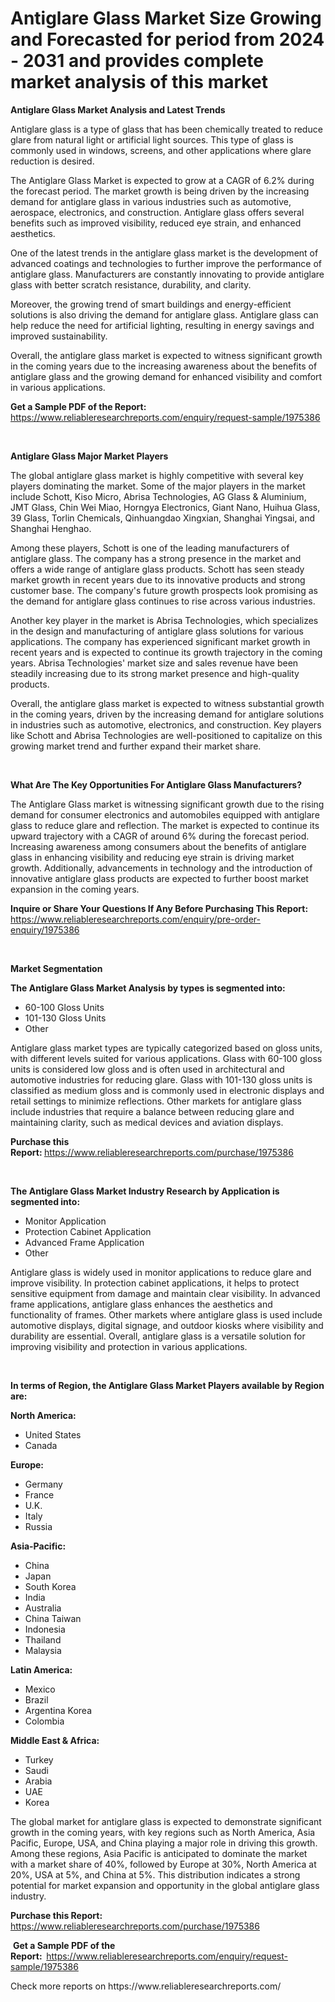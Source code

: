 <p><h1>Antiglare Glass Market Size Growing and Forecasted for period from 2024 - 2031 and provides complete market analysis of this market</h1></p><p><strong>Antiglare Glass Market Analysis and Latest Trends</strong></p>
<p><p>Antiglare glass is a type of glass that has been chemically treated to reduce glare from natural light or artificial light sources. This type of glass is commonly used in windows, screens, and other applications where glare reduction is desired.</p><p>The Antiglare Glass Market is expected to grow at a CAGR of 6.2% during the forecast period. The market growth is being driven by the increasing demand for antiglare glass in various industries such as automotive, aerospace, electronics, and construction. Antiglare glass offers several benefits such as improved visibility, reduced eye strain, and enhanced aesthetics.</p><p>One of the latest trends in the antiglare glass market is the development of advanced coatings and technologies to further improve the performance of antiglare glass. Manufacturers are constantly innovating to provide antiglare glass with better scratch resistance, durability, and clarity.</p><p>Moreover, the growing trend of smart buildings and energy-efficient solutions is also driving the demand for antiglare glass. Antiglare glass can help reduce the need for artificial lighting, resulting in energy savings and improved sustainability.</p><p>Overall, the antiglare glass market is expected to witness significant growth in the coming years due to the increasing awareness about the benefits of antiglare glass and the growing demand for enhanced visibility and comfort in various applications.</p></p>
<p><strong>Get a Sample PDF of the Report:&nbsp;</strong> <a href="https://www.reliableresearchreports.com/enquiry/request-sample/1975386">https://www.reliableresearchreports.com/enquiry/request-sample/1975386</a></p>
<p>&nbsp;</p>
<p><strong>Antiglare Glass Major Market Players</strong></p>
<p><p>The global antiglare glass market is highly competitive with several key players dominating the market. Some of the major players in the market include Schott, Kiso Micro, Abrisa Technologies, AG Glass & Aluminium, JMT Glass, Chin Wei Miao, Horngya Electronics, Giant Nano, Huihua Glass, 39 Glass, Torlin Chemicals, Qinhuangdao Xingxian, Shanghai Yingsai, and Shanghai Henghao.</p><p>Among these players, Schott is one of the leading manufacturers of antiglare glass. The company has a strong presence in the market and offers a wide range of antiglare glass products. Schott has seen steady market growth in recent years due to its innovative products and strong customer base. The company's future growth prospects look promising as the demand for antiglare glass continues to rise across various industries.</p><p>Another key player in the market is Abrisa Technologies, which specializes in the design and manufacturing of antiglare glass solutions for various applications. The company has experienced significant market growth in recent years and is expected to continue its growth trajectory in the coming years. Abrisa Technologies' market size and sales revenue have been steadily increasing due to its strong market presence and high-quality products.</p><p>Overall, the antiglare glass market is expected to witness substantial growth in the coming years, driven by the increasing demand for antiglare solutions in industries such as automotive, electronics, and construction. Key players like Schott and Abrisa Technologies are well-positioned to capitalize on this growing market trend and further expand their market share.</p></p>
<p>&nbsp;</p>
<p><strong>What Are The Key Opportunities For Antiglare Glass Manufacturers?</strong></p>
<p><p>The Antiglare Glass market is witnessing significant growth due to the rising demand for consumer electronics and automobiles equipped with antiglare glass to reduce glare and reflection. The market is expected to continue its upward trajectory with a CAGR of around 6% during the forecast period. Increasing awareness among consumers about the benefits of antiglare glass in enhancing visibility and reducing eye strain is driving market growth. Additionally, advancements in technology and the introduction of innovative antiglare glass products are expected to further boost market expansion in the coming years.</p></p>
<p><strong>Inquire or Share Your Questions If Any Before Purchasing This Report:</strong> <a href="https://www.reliableresearchreports.com/enquiry/pre-order-enquiry/1975386">https://www.reliableresearchreports.com/enquiry/pre-order-enquiry/1975386</a></p>
<p>&nbsp;</p>
<p><strong>Market Segmentation</strong></p>
<p><strong>The Antiglare Glass Market Analysis by types is segmented into:</strong></p>
<p><ul><li>60-100 Gloss Units</li><li>101-130 Gloss Units</li><li>Other</li></ul></p>
<p><p>Antiglare glass market types are typically categorized based on gloss units, with different levels suited for various applications. Glass with 60-100 gloss units is considered low gloss and is often used in architectural and automotive industries for reducing glare. Glass with 101-130 gloss units is classified as medium gloss and is commonly used in electronic displays and retail settings to minimize reflections. Other markets for antiglare glass include industries that require a balance between reducing glare and maintaining clarity, such as medical devices and aviation displays.</p></p>
<p><strong>Purchase this Report:&nbsp;</strong><a href="https://www.reliableresearchreports.com/purchase/1975386">https://www.reliableresearchreports.com/purchase/1975386</a></p>
<p>&nbsp;</p>
<p><strong>The Antiglare Glass Market Industry Research by Application is segmented into:</strong></p>
<p><ul><li>Monitor Application</li><li>Protection Cabinet Application</li><li>Advanced Frame Application</li><li>Other</li></ul></p>
<p><p>Antiglare glass is widely used in monitor applications to reduce glare and improve visibility. In protection cabinet applications, it helps to protect sensitive equipment from damage and maintain clear visibility. In advanced frame applications, antiglare glass enhances the aesthetics and functionality of frames. Other markets where antiglare glass is used include automotive displays, digital signage, and outdoor kiosks where visibility and durability are essential. Overall, antiglare glass is a versatile solution for improving visibility and protection in various applications.</p></p>
<p>&nbsp;</p>
<p><strong>In terms of Region, the Antiglare Glass Market Players available by Region are:</strong></p>
<p>
    <p> <strong> North America: </strong>
        <ul>
            <li>United States</li>
            <li>Canada</li>
        </ul>
        </p> 
    <p> <strong> Europe: </strong>
        <ul>
            <li>Germany</li>
            <li>France</li>
            <li>U.K.</li>
            <li>Italy</li>
            <li>Russia</li>
        </ul>
        </p> 
    <p> <strong> Asia-Pacific: </strong>
        <ul>
            <li>China</li>
            <li>Japan</li>
            <li>South Korea</li>
            <li>India</li>
            <li>Australia</li>
            <li>China Taiwan</li>
            <li>Indonesia</li>
            <li>Thailand</li>
            <li>Malaysia</li>
        </ul>
        </p> 
    <p> <strong> Latin America: </strong>
        <ul>
            <li>Mexico</li>
            <li>Brazil</li>
            <li>Argentina Korea</li>
            <li>Colombia</li>
        </ul>
        </p> 
    <p> <strong> Middle East & Africa: </strong>
        <ul>
            <li>Turkey</li>
            <li>Saudi</li>
            <li>Arabia</li>
            <li>UAE</li>
            <li>Korea</li>
        </ul>
    </p>
    </p>
<p><p>The global market for antiglare glass is expected to demonstrate significant growth in the coming years, with key regions such as North America, Asia Pacific, Europe, USA, and China playing a major role in driving this growth. Among these regions, Asia Pacific is anticipated to dominate the market with a market share of 40%, followed by Europe at 30%, North America at 20%, USA at 5%, and China at 5%. This distribution indicates a strong potential for market expansion and opportunity in the global antiglare glass industry.</p></p>
<p><strong>Purchase this Report: </strong><a href="https://www.reliableresearchreports.com/purchase/1975386">https://www.reliableresearchreports.com/purchase/1975386</a></p>
<p>&nbsp;<strong>Get a Sample PDF of the Report:&nbsp;&nbsp;</strong><a href="https://www.reliableresearchreports.com/enquiry/request-sample/1975386">https://www.reliableresearchreports.com/enquiry/request-sample/1975386</a></p>
<p><strong></strong></p>
<p>Check more reports on https://www.reliableresearchreports.com/</p>